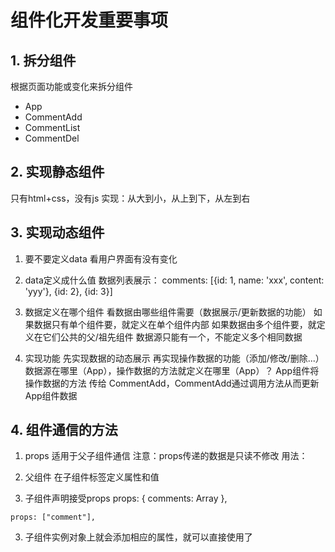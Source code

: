 # 组件化开发重要事项

## 1. 拆分组件
根据页面功能或变化来拆分组件

- App
- CommentAdd
- CommentList
- CommentDel

## 2. 实现静态组件
只有html+css，没有js
实现：从大到小，从上到下，从左到右

## 3. 实现动态组件
1. 要不要定义data
看用户界面有没有变化

2. data定义成什么值
数据列表展示：
comments: [{id: 1, name: 'xxx', content: 'yyy'}, {id: 2}, {id: 3}]

3. 数据定义在哪个组件
  看数据由哪些组件需要（数据展示/更新数据的功能）
  如果数据只有单个组件要，就定义在单个组件内部
  如果数据由多个组件要，就定义在它们公共的父/祖先组件
    数据源只能有一个，不能定义多个相同数据

4. 实现功能
先实现数据的动态展示
再实现操作数据的功能（添加/修改/删除...）
  数据源在哪里（App），操作数据的方法就定义在哪里（App）？
  App组件将 操作数据的方法 传给 CommentAdd，CommentAdd通过调用方法从而更新App组件数据


## 4. 组件通信的方法
1. props
适用于父子组件通信
注意：props传递的数据是只读不修改
用法：
  1. 父组件 在子组件标签定义属性和值
    <CommentList :comments="comments"/>
    
  2. 子组件声明接受props
    props: {
      comments: Array
    },  

    props: ["comment"],
  3. 子组件实例对象上就会添加相应的属性，就可以直接使用了
